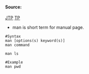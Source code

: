 #### Source:
[JTP](https://www.javatpoint.com/linux-man)
[TP](https://www.tutorialspoint.com/unix/unix-manpage-help.htm)

* man is short term for manual page.

```
#Syntax
man [options(s) keyword(s)]
man command
```

```
man ls
```

```
#Example
man pwd
```

